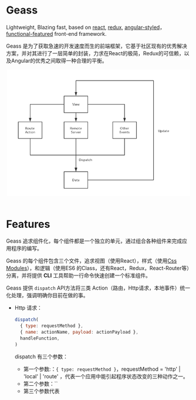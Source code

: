 # Geass

Lightweight, Blazing fast, based on [react](https://reactjs.org/), [redux](https://redux.js.org/), [angular-styled](https://angular.io/)，[functional-featured](https://en.wikipedia.org/wiki/Functional_programming) front-end framework.

Geass 是为了获取急速的开发速度而生的前端框架，它基于社区现有的优秀解决方案，并对其进行了一层简单的封装，力求在React的极简，Redux的可信赖，以及Angular的优秀之间取得一种合理的平衡。

<div align="center">
    <img width="500" heigth="800" src="./intuition.png">
  <br>
  <br>
</div>

# Features

Geass 追求组件化，每个组件都是一个独立的单元，通过组合各种组件来完成应用程序的编写。

Geass 的每个组件包含三个文件，追求视图（使用React），样式（使用[Css Modules](https://github.com/css-modules/css-modules)），和逻辑（使用ES6 的Class，还有React，Redux，React-Router等）分离，并将提供 **CLI** 工具帮助一行命令快速创建一个标准组件。

Geass 提供 `dispatch` API方法将三类 Action（路由，Http请求，本地事件）统一化处理，强调明确你目前在做的事。

- Http 请求：

  ```javascript
  dispatch(
    { type: requestMethod },
    { name: actionName, payload: actionPayload },
    handleFunction,
  )
  ```

  dispatch 有三个参数：

  - 第一个参数:：`{ type: requestMethod }`，requestMethod = 'http' | 'local' | 'route' ，代表一个应用中能引起程序状态改变的三种动作之一。
  - 第二个参数：``
  - 第三个参数代表

  ​



